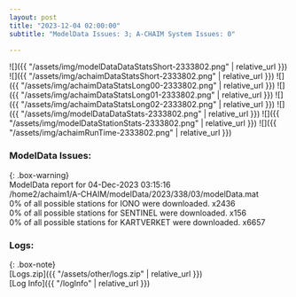 ```yaml
---
layout: post
title: "2023-12-04 02:00:00"
subtitle: "ModelData Issues: 3; A-CHAIM System Issues: 0"

---
```


![]({{ "/assets/img/modelDataDataStatsShort-2333802.png" | relative_url }})
![]({{ "/assets/img/achaimDataStatsShort-2333802.png" | relative_url }})
![]({{ "/assets/img/achaimDataStatsLong00-2333802.png" | relative_url }})
![]({{ "/assets/img/achaimDataStatsLong01-2333802.png" | relative_url }})
![]({{ "/assets/img/achaimDataStatsLong02-2333802.png" | relative_url }})
![]({{ "/assets/img/modelDataDataStats-2333802.png" | relative_url }})
![]({{ "/assets/img/modelDataStationStats-2333802.png" | relative_url }})
![]({{ "/assets/img/achaimRunTime-2333802.png" | relative_url }})


### ModelData Issues:  
  
{: .box-warning}  
 ModelData report for 04-Dec-2023 03:15:16   
 /home2/achaim1/A-CHAIM/modelData/2023/338/03/modelData.mat   
 0% of all possible stations for IONO were downloaded. x2436   
 0% of all possible stations for SENTINEL were downloaded. x156   
 0% of all possible stations for KARTVERKET were downloaded. x6657   
  


### Logs:  
  
{: .box-note}  
[Logs.zip]({{ "/assets/other/logs.zip" | relative_url }})  
[Log Info]({{ "/logInfo" | relative_url }})  
